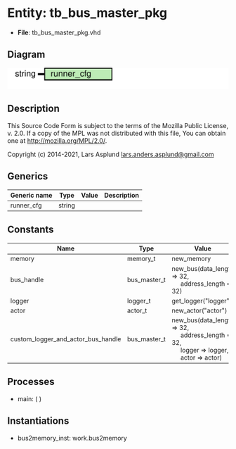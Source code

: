 # Entity: tb_bus_master_pkg

- **File**: tb_bus_master_pkg.vhd
## Diagram

![Diagram](tb_bus_master_pkg.svg "Diagram")
## Description

 This Source Code Form is subject to the terms of the Mozilla Public
 License, v. 2.0. If a copy of the MPL was not distributed with this file,
 You can obtain one at http://mozilla.org/MPL/2.0/.

 Copyright (c) 2014-2021, Lars Asplund lars.anders.asplund@gmail.com
## Generics

| Generic name | Type   | Value | Description |
| ------------ | ------ | ----- | ----------- |
| runner_cfg   | string |       |             |
## Constants

| Name                               | Type         | Value                                                                                                                                                                                               | Description |
| ---------------------------------- | ------------ | --------------------------------------------------------------------------------------------------------------------------------------------------------------------------------------------------- | ----------- |
| memory                             | memory_t     |  new_memory                                                                                                                                                                                         |             |
| bus_handle                         | bus_master_t |  new_bus(data_length => 32,<br><span style="padding-left:20px"> address_length => 32)                                                                                                               |             |
| logger                             | logger_t     |  get_logger("logger")                                                                                                                                                                               |             |
| actor                              | actor_t      |  new_actor("actor")                                                                                                                                                                                 |             |
| custom_logger_and_actor_bus_handle | bus_master_t |      new_bus(data_length => 32,<br><span style="padding-left:20px"> address_length => 32,<br><span style="padding-left:20px"> logger => logger,<br><span style="padding-left:20px"> actor => actor) |             |
## Processes
- main: (  )
## Instantiations

- bus2memory_inst: work.bus2memory
